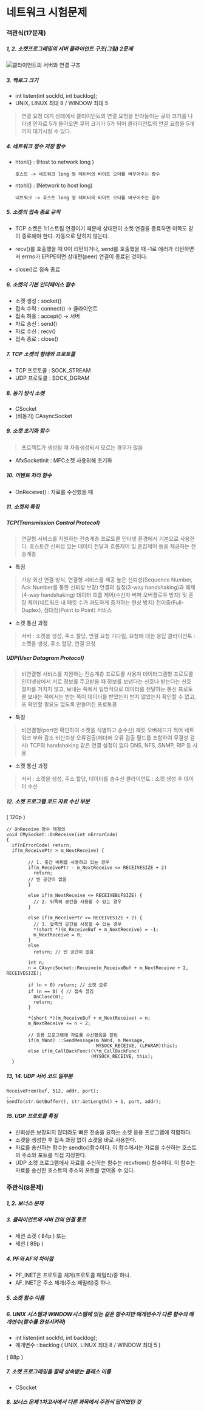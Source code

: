 # 네트워크 시험문제
### 객관식(17문제)
##### 1, 2. 소켓프로그래밍의 서버 클라이언트 구조(그림) 2문제
![클라이언트의 서버와 연결 구조](https://raw.githubusercontent.com/KGSH/KGSH12_Network_2/fc0a81fe5632a72c85559c8909226a146d33c549/2.PNG)
##### 3. 백로그 크기
* int listen(int sockfd, int backlog);
* UNIX, LINUX  최대 8 / WINDOW 최대 5
>연결 요청 대기 상태에서 클리이언트의 연결 요청을 받아들이는 큐의 크기를 나타냄 인자로 5가 들어오면 큐의 크기가 5가 되어 클라이언트의 연결 요청을 5개까지 대기시킬 수 있다.

##### 4. 네트워크 정수 저장 함수
* htonl() : (Host to network long )

      호스트 -> 네트워크 long 형 데이터의 바이트 오더를 바꾸어주는 함수

* ntohl() : (Network to host long)

      네트워크 -> 호스트 long 형 데이터의 바이트 오더를 바꾸어주는 함수

##### 5. 소켓의 접속 종료 규칙
* TCP 소켓은 1:1스트림 연결이기 때문에 상대편이 소켓 연결을 종료하면 이쪽도 같이 종료해야 한다. 자동으로 닫히지 않는다.

* recv()를 호출했을 때 0이 리턴되거나, send를 호출했을 때 -1로 에러가 리턴하면서 errno가 EPIPE이면 상대편(peer) 연결이 종료된 것이다.

* close()로 접속 종료

##### 6. 소켓의 기본 인터페이스 함수
* 소켓 생성 : socket()
* 접속 수락 : connect() -> 클라이언트
* 접속 허용 : accept() -> 서버
* 자료 송신 : send()
* 자료 수신 : recv()
* 접속 종료 : close()

##### 7. TCP 소켓의 형태와 프로토콜
* TCP 프로토콜 : SOCK_STREAM
* UDP 프로토콜 : SOCK_DGRAM
##### 8. 동기 방식 소켓
* CSocket
* (비동기) CAsyncSocket
##### 9. 소켓 초기화 함수
>프로젝트가 생성될 때 자동생성되서 모르는 경우가 많음

* AfxSocketInit : MFC소켓 사용위해 초기화
##### 10. 이벤트 처리 함수
* OnReceive() : 자료를 수신했을 때
##### 11. 소켓의 특징
##### TCP(Transmission Control Protocol)
 >연결형 서비스를 지원하는 전송계층 프로토콜 인터넷 환경에서 기본으로 사용한다. 호스트간 신뢰성 있는 데이터 전달과 흐름제어 및 혼잡제어 등을 제공하는 전송계층

* 특징
>가상 회선 연결 방식, 연결형 서비스를 제공
높은 신뢰성(Sequence Number, Ack Number를 통한 신뢰성 보장)
>연결의 설정(3-way handshaking)과 해제(4-way handshaking)
데이터 흐름 제어(수신자 버퍼 오버플로우 방지) 및 혼잡 제어(네트워크 내 패킷 수가 과도하게 증가하는 현상 방지)
전이중(Full-Duplex), 점대점(Point to Point) 서비스

* 소켓 통신 과정
>서버 : 소켓을 생성, 주소 할당, 연결 요청 기다림, 요청에 대한 응답
클라이언트 : 소켓을 생성, 주소 할당, 연결 요청

##### UDP(User Datagram Protocol)

>비연결형 서비스를 지원하는 전송계층 프로토콜 사용자 데이터그램형 프로토콜 인터넷상에서 서로 정보를 주고받을 때 정보를 보낸다는 신호나 받는다는 신호 절차를 거치지 않고, 보내는 쪽에서 일방적으로 데이터를 전달하는 통신 프로토콜 보내는 쪽에서는 받는 쪽이 데이터를 받았는지 받지 않았는지 확인할 수 없고, 또 확인할 필요도 없도록 만들어진 프로토콜

* 특징

>비연결형(port만 확인하여 소켓을 식별하고 송수신)
패킷 오버헤드가 적어 네트워크 부하 감소
비신뢰성
오류검출(헤더에 오류 검출 필드를 포함하여 무결성 검사)
TCP의 handshaking 같은 연결 설정이 없다
DNS, NFS, SNMP, RIP 등 사용

* 소켓 통신 과정
>서버 : 소켓을 생성, 주소 할당, 데이터를 송수신
클라이언트 : 소켓 생성 후 데이터 수신

##### 12. 소켓 프로그램 코드 자료 수신 부분
( 120p )
<pre><code>// OnReceive 함수 재정의
void CMySocket::OnReceive(int nErrorCode)
{
  if(nErrorCode) return;
  if(m_ReceivePtr > m_NextReceive) {

        // 1. 중간 버퍼를 사용하고 있는 경우
        if(m_ReceivePtr - m_NextReceive <= RECEIVESIZE + 2)
          return;
        // 빈 공간이 없음
        }

        else if(m_NextReceive <= RECEIVEBUFSIZE) {
          // 2. 뒤쪽의 공간을 사용할 수 있는 경우
        }

        else if(m_ReceivePtr >= RECEIVESIZE + 2) {
          // 3. 앞쪽의 공간을 사용할 수 있는 경우
          *(short *)(m_ReceiveBuf + m_NextReceive) = -1;
          m_NextReceive = 0;
        }
        else
          return; // 빈 공간이 없음

        int n;
        n = CAsyncSocket::Receive(m_ReceiveBuf + m_NextReceive + 2, RECEIVESIZE);

        if (n < 0) return; // 소켓 오류
        if (n == 0) { // 접속 끊김
          OnClose(0);
          return;
        }

        *(short *)(m_ReceiveBuf + m_NextReceive) = n;
        m_NextReceive += n + 2;

        // 응용 프로그램에 자료를 수신했음을 알림
        if(m_hWnd) ::SendMessage(m_hWnd, m_Message,
                                 MYSOCK_RECEIVE, (LPARAM)this);
        else if(m_CallBackFunc)(\*m_CallBackFunc)
                               (MYSOCK_RECEIVE, this);
  }</code></pre>

##### 13, 14. UDP 서버 코드 일부분
    ReceiveFrom(buf, 512, addr, port);
    ...
    SendTo(str.GetBuffer(), str.GetLength() + 1, port, addr);

##### 15. UDP 프로토콜 특징
* 신뢰성은 보장되지 않더라도 빠른 전송을 요하는 소켓 응용 프로그램에 적합하다.
* 소켓을 생성한 후 접속 과정 없이 소켓을 바로 사용한다.
* 자료를 송신하는 함수는 sendto()함수이다. 이 함수에서는 자료를 수신하는 호스트의 주소와 포트를 직접 지정한다.
* UDP 소켓 프로그램에서 자료를 수신하는 함수는 recvfrom() 함수이다. 이 함수는 자료를 송신한 호스트의 주소와 포트를 얻어올 수 있다.
### 주관식(8문제)
##### 1, 2. *보너스 문제*
##### 3. 클라이언트와 서버 간의 연결 통로
* 세션 소켓 ( 84p )
또는
* 세션 ( 89p )
##### 4. PF와 AF의 차이점
* PF_INET은 프로토콜 체계(프로토콜 패밀리)중 하나.
* AF_INET은 주소 체계(주소 패밀리)중 하나.
##### 5. 소켓 함수 이름
##### 6. UNIX 시스템과 WINDOW시스템에 있는 같은 함수지만 매개변수가 다른 함수의 매개변수(함수를 완성시켜라)
* int listen(int sockfd, int backlog);
* 매개변수 : backlog ( UNIX, LINUX  최대 8 /  WINDOW 최대 5 )

( 88p )
##### 7. 소켓 프로그래밍을 할때 상속받는 클래스 이름
* CSocket
##### 8. *보너스 문제* 1차고사에서 다른 과목에서 주관식 답이었던 것
